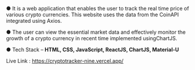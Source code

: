 ● It is a web application that enables the user to track the real time price of various crypto currencies. This website uses the data from the CoinAPI integrated using Axios.

● The user can view the essential market data and effectively monitor the growth of a crypto currency in recent time implemented usingChartJS.

● Tech Stack – **HTML, CSS, JavaScript, ReactJS, ChartJS, Material-U**

Live Link : https://cryptotracker-nine.vercel.app/
